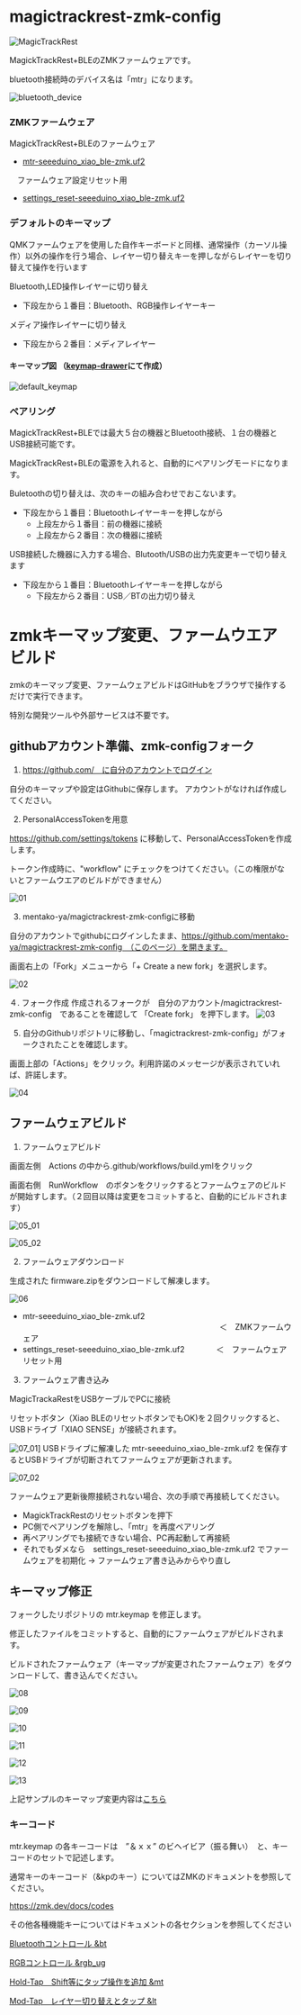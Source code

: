 # magictrackrest-zmk-config

![MagicTrackRest](images/MagicTrackRest+BLE.jpg)

MagickTrackRest+BLEのZMKファームウェアです。

bluetooth接続時のデバイス名は「mtr」になります。

![bluetooth_device](images/bluetooth_device.png)


### ZMKファームウェア

MagickTrackRest+BLEのファームウェア
* [mtr-seeeduino_xiao_ble-zmk.uf2](firmware/mtr-seeeduino_xiao_ble-zmk.uf2)

　ファームウェア設定リセット用
* [settings_reset-seeeduino_xiao_ble-zmk.uf2](firmware/settings_reset-seeeduino_xiao_ble-zmk.uf2)


### デフォルトのキーマップ

QMKファームウェアを使用した自作キーボードと同様、通常操作（カーソル操作）以外の操作を行う場合、レイヤー切り替えキーを押しながらレイヤーを切り替えて操作を行います

Bluetooth,LED操作レイヤーに切り替え
  * 下段左から１番目：Bluetooth、RGB操作レイヤーキー

メディア操作レイヤーに切り替え
  * 下段左から２番目：メディアレイヤー

#### キーマップ図 （[keymap-drawer](https://caksoylar.github.io/keymap-drawer?keymap_yaml=H4sIAAAAAAAC_2WS3W6CMBTH73mK8wCYTC92wZ1ICySskFLUxBiCyuayag1CFrPsNfY2e5k9yU750BrDRX_n3_PxPw2yuKimdiwAVdV7lctrDFCpz7MDk5a3SjaHI4bPFqaU1Vmn7MrXopF13ipaGOH3VTsQTZk_sWGPlAZUfLctblfj7momeDRcJT5kSc9B_EJ6vGqEeUZ_N01mbY-NbPLqbdM5MMcQJghvUw7l7r24T8BhHus5IlT06MWLQeWhH2jZKO72W7k8BI_gdA0hQ5jHEfq0gS9sSPCkdG1Y_fv5taG-nEoH6qo4nm8mW21fyt0g6UZXXwkn8x7TIKM0Gp6EkaV2drf54E1g2RytCWBLgY58F0TsdxBkYQfptAfc4Ob0wU2cCV08PAjmE0qNKMg8I0qnZuRyz9qqw0bhbzKCkwOrJxvGetiHo93NIo4sUb9bY239Aw2NTf6PAgAA)にて作成）

![default_keymap](images/default_keymap.svg)


### ペアリング

MagickTrackRest+BLEでは最大５台の機器とBluetooth接続、１台の機器とUSB接続可能です。

MagickTrackRest+BLEの電源を入れると、自動的にペアリングモードになります。

Buletoothの切り替えは、次のキーの組み合わせでおこないます。

* 下段左から１番目：Bluetoothレイヤーキーを押しながら
  * 上段左から１番目：前の機器に接続
  * 上段左から２番目：次の機器に接続

USB接続した機器に入力する場合、Blutooth/USBの出力先変更キーで切り替えます

* 下段左から１番目：Bluetoothレイヤーキーを押しながら
  * 下段左から２番目：USB／BTの出力切り替え


# zmkキーマップ変更、ファームウエアビルド

zmkのキーマップ変更、ファームウェアビルドはGitHubをブラウザで操作するだけで実行できます。

特別な開発ツールや外部サービスは不要です。


## githubアカウント準備、zmk-configフォーク

1. https://github.com/　に自分のアカウントでログイン

自分のキーマップや設定はGithubに保存します。
アカウントがなければ作成してください。


2. PersonalAccessTokenを用意

https://github.com/settings/tokens に移動して、PersonalAccessTokenを作成します。

トークン作成時に、"workflow" にチェックをつけてください。（この権限がないとファームウエアのビルドができません）

![01](images/guide/guide_01.png)


3. mentako-ya/magictrackrest-zmk-configに移動

自分のアカウントでgithubにログインしたまま、https://github.com/mentako-ya/magictrackrest-zmk-config　（このページ）を開きます。

画面右上の「Fork」メニューから「+ Create a new fork」を選択します。

![02](images/guide/guide_02.png)


４. フォーク作成
作成されるフォークが　自分のアカウント/magictrackrest-zmk-config　であることを確認して 「Create fork」 を押下します。
![03](images/guide/guide_03.png)


5. 自分のGithubリポジトリに移動し、「magictrackrest-zmk-config」がフォークされたことを確認します。

画面上部の「Actions」をクリック。利用許諾のメッセージが表示されていれば、許諾します。

![04](images/guide/guide_04.png)


## ファームウェアビルド

1. ファームウェアビルド

画面左側　Actions の中から.github/workflows/build.ymlをクリック

画面右側　RunWorkflow　のボタンをクリックするとファームウェアのビルドが開始すします。（２回目以降は変更をコミットすると、自動的にビルドされます）

![05_01](images/guide/guide_05_01.png)

![05_02](images/guide/guide_05_02.png)

2. ファームウェアダウンロード

生成された firmware.zipをダウンロードして解凍します。

![06](images/guide/guide_06.png)

* mtr-seeeduino_xiao_ble-zmk.uf2 　　　　　　　　　　　　　　　　　　　　　　　　　＜　ZMKファームウェア
* settings_reset-seeeduino_xiao_ble-zmk.uf2　　　　＜　ファームウェアリセット用


3. ファームウェア書き込み

MagicTrackaRestをUSBケーブルでPCに接続

リセットボタン（Xiao BLEのリセットボタンでもOK)を２回クリックすると、USBドライブ「XIAO SENSE」が接続されます。

![07_01](images/guide/guide_07_01.png)]
USBドライブに解凍した mtr-seeeduino_xiao_ble-zmk.uf2 を保存するとUSBドライブが切断されてファームウェアが更新されます。

![07_02](images/guide/guide_07_02.png)

ファームウェア更新後際接続されない場合、次の手順で再接続してください。

* MagickTrackRestのリセットボタンを押下
* PC側でペアリングを解除し、「mtr」を再度ペアリング
* 再ペアリングでも接続できない場合、PC再起動して再接続
* それでもダメなら　settings_reset-seeeduino_xiao_ble-zmk.uf2 でファームウェアを初期化 → ファームウェア書き込みからやり直し


## キーマップ修正　

フォークしたリポジトリの mtr.keymap を修正します。

修正したファイルをコミットすると、自動的にファームウェアがビルドされます。

ビルドされたファームウェア（キーマップが変更されたファームウェア）をダウンロードして、書き込んでください。

![08](images/guide/guide_08.png)

![09](images/guide/guide_09.png)

![10](images/guide/guide_10.png)

![11](images/guide/guide_11.png)

![12](images/guide/guide_12.png)

![13](images/guide/guide_13.png)

上記サンプルのキーマップ変更内容は[こちら](https://github.com/taro-sj/magictrackrest-zmk-config/commit/d78b132d17b3deafa63dcc6ea460ff6c57af808f)


### キーコード

mtr.keymap の各キーコードは　”＆ｘｘ” のビヘイビア（振る舞い）　と、キーコードのセットで記述します。

通常キーのキーコード（&kpのキー）についてはZMKのドキュメントを参照してください。

  https://zmk.dev/docs/codes

その他各種機能キーについてはドキュメントの各セクションを参照してください

  [Bluetoothコントロール &bt](https://zmk.dev/docs/behaviors/bluetooth)

  [RGBコントロール &rgb_ug](https://zmk.dev/docs/behaviors/underglow)
  
  [Hold-Tap　Shift等にタップ操作を追加 &mt](https://zmk.dev/docs/behaviors/mod-tap)

  [Mod-Tap　レイヤー切り替えとタップ &lt](https://zmk.dev/docs/behaviors/hold-tap)
